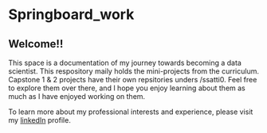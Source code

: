# Springboard_work
## Welcome!!
This space is a documentation of my journey towards becoming a data scientist. This respository maily holds the mini-projects from the curriculum.<br>
Capstone 1 & 2 projects have their own repsitories unders /ssatti0. Feel free to explore them over there, and I hope you enjoy learning about them as much as I have enjoyed working on them.

To learn more about my professional interests and experience, please visit my [linkedIn](https://www.linkedin.com/in/sara-satti) profile.
